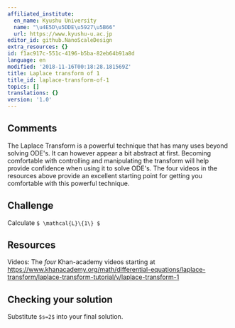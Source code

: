 ```yaml
---
affiliated_institute:
  en_name: Kyushu University
  name: "\u4E5D\u5DDE\u5927\u5B66"
  url: https://www.kyushu-u.ac.jp
editor_id: github.NanoScaleDesign
extra_resources: {}
id: f1ac917c-551c-4196-b5ba-82eb64b91a8d
language: en
modified: '2018-11-16T00:18:28.181569Z'
title: Laplace transform of 1
title_id: laplace-transform-of-1
topics: []
translations: {}
version: '1.0'
---
```


## Comments
The Laplace Transform is a powerful technique that has many uses beyond solving ODE's. It can however appear a bit abstract at first. Becoming comfortable with controlling and manipulating the transform will help provide confidence when using it to solve ODE's. The four videos in the resources above provide an excellent starting point for getting you comfortable with this powerful technique.

## Challenge
Calculate `$ \mathcal{L}\{1\} $`

## Resources
Videos: The *four* Khan-academy videos starting at https://www.khanacademy.org/math/differential-equations/laplace-transform/laplace-transform-tutorial/v/laplace-transform-1

## Checking your solution
Substitute `$s=2$` into your final solution.
